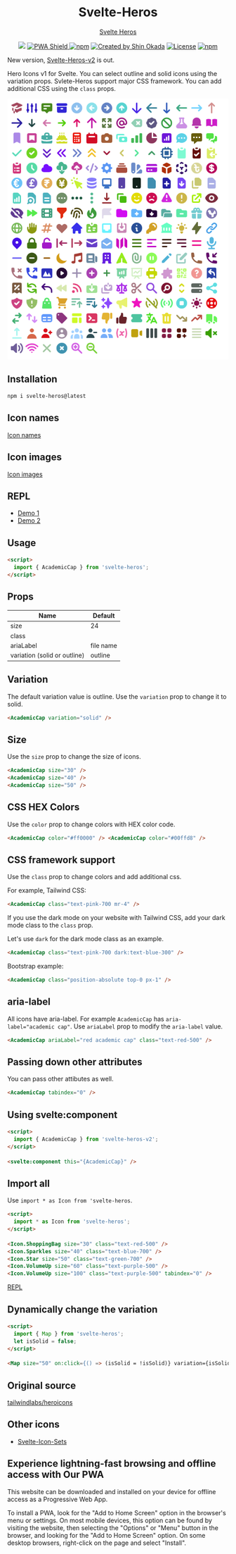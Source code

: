 <h1 align="center">Svelte-Heros</h1>

<p align="center">
<a href="https://svelte-heros.codewithshin.com/">Svelte Heros</a>
</p>

<p align="center">
<a href="https://github.com/sponsors/shinokada" target="_blank"><img src="https://img.shields.io/static/v1?label=Sponsor&message=%E2%9D%A4&logo=GitHub&color=%23fe8e86" height="25"></a>
<a href="https://developer.mozilla.org/en-US/docs/Web/Progressive_web_apps" target="_blank"><img src="https://img.shields.io/badge/PWA-enabled-brightgreen" alt="PWA Shield" height="25">
</a>
<a href="https://www.npmjs.com/package/svelte-heros" rel="nofollow" target="_blank"><img src="https://img.shields.io/npm/v/svelte-heros" alt="npm" height="25"></a>
<a href="https://twitter.com/shinokada" rel="nofollow" target="_blank"><img src="https://img.shields.io/badge/created%20by-@shinokada-4BBAAB.svg" alt="Created by Shin Okada" height="25"></a>
<a href="http://www.apache.org/licenses/" rel="nofollow" target="_blank"><img src="https://img.shields.io/github/license/shinokada/svelte-heros" alt="License" height="25"></a>
<a href="https://www.npmjs.com/package/svelte-heros" rel="nofollow" target="_blank"><img src="https://img.shields.io/npm/dw/svelte-heros.svg" alt="npm" height="25"></a>
</p>

New version, [Svelte-Heros-v2](https://svelte-heros-v2.codewithshin.com) is out.

Hero Icons v1 for Svelte. You can select outline and solid icons using the variation props. Svlete-Heros support major CSS framework. You can add additional CSS using the `class` props.

<p align="center">
<img width="650" src="/static/images/heros-optimized.png" />
</p>

## Installation

```sh
npm i svelte-heros@latest
```

## Icon names

[Icon names](/icon-list.md)

## Icon images

[Icon images](/icon-images.md)

## REPL

- [Demo 1](https://svelte.dev/repl/6b774b2f8ecb402a865fac0a141e3c4a)
- [Demo 2](https://svelte.dev/repl/bf72fabef3c04c808620cfdbee047f46)

## Usage

```html
<script>
  import { AcademicCap } from 'svelte-heros';
</script>
```

## Props

| Name                         | Default   |
| ---------------------------- | --------- |
| size                         | 24        |
| class                        |           |
| ariaLabel                    | file name |
| variation (solid or outline) | outline   |

## Variation

The default variation value is outline. Use the `variation` prop to change it to solid.

```html
<AcademicCap variation="solid" />
```

## Size

Use the `size` prop to change the size of icons.

```html
<AcademicCap size="30" />
<AcademicCap size="40" />
<AcademicCap size="50" />
```

## CSS HEX Colors

Use the `color` prop to change colors with HEX color code.

```html
<AcademicCap color="#ff0000" /> <AcademicCap color="#00ffd8" />
```

## CSS framework support

Use the `class` prop to change colors and add additional css.

For example, Tailwind CSS:

```html
<AcademicCap class="text-pink-700 mr-4" />
```

If you use the dark mode on your website with Tailwind CSS, add your dark mode class to the `class` prop.

Let's use `dark` for the dark mode class as an example.

```html
<AcademicCap class="text-pink-700 dark:text-blue-300" />
```

Bootstrap example:

```html
<AcademicCap class="position-absolute top-0 px-1" />
```

## aria-label

All icons have aria-label. For example `AcademicCap` has `aria-label="academic cap"`.
Use `ariaLabel` prop to modify the `aria-label` value.

```html
<AcademicCap ariaLabel="red academic cap" class="text-red-500" />
```

## Passing down other attributes

You can pass other attibutes as well.

```html
<AcademicCap tabindex="0" />
```

## Using svelte:component

```html
<script>
  import { AcademicCap } from 'svelte-heros-v2';
</script>

<svelte:component this="{AcademicCap}" />
```

## Import all

Use `import * as Icon from 'svelte-heros`.

```html
<script>
  import * as Icon from 'svelte-heros';
</script>

<Icon.ShoppingBag size="30" class="text-red-500" />
<Icon.Sparkles size="40" class="text-blue-700" />
<Icon.Star size="50" class="text-green-700" />
<Icon.VolumeUp size="60" class="text-purple-500" />
<Icon.VolumeUp size="100" class="text-purple-500" tabindex="0" />
```

[REPL](https://svelte.dev/repl/e532f0a6cf7f4d8cae9a9cc2088d234b)

## Dynamically change the variation

```html
<script>
  import { Map } from 'svelte-heros';
  let isSolid = false;
</script>

<Map size="50" on:click={() => (isSolid = !isSolid)} variation={isSolid ? 'solid' : 'outline'} />
```

## Original source

[tailwindlabs/heroicons](https://github.com/tailwindlabs/heroicons)

## Other icons

- [Svelte-Icon-Sets](https://svelte-svg-icons.vercel.app/)

## Experience lightning-fast browsing and offline access with Our PWA

This website can be downloaded and installed on your device for offline access as a Progressive Web App.

To install a PWA, look for the "Add to Home Screen" option in the browser's menu or settings. On most mobile devices, this option can be found by visiting the website, then selecting the "Options" or "Menu" button in the browser, and looking for the "Add to Home Screen" option. On some desktop browsers, right-click on the page and select "Install".
